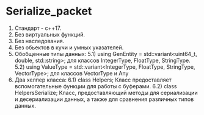 # Serialize_packet
1) Стандарт - c++17.
2) Без виртуальных функций.
3) Без наследования.
4) Без обьектов в кучи и умных указателей.
5) Обобщенные типы данных:
5.1) using GenEntity = std::variant<uint64_t, double, std::string>; для классов IntegerType, FloatType, StringType.
5.2) using ValueType = std::variant<IntegerType, FloatType, StringType, VectorType>; для классов VectorType и Any
7) Два хелпер класса:
6.1) class Helpers; Класс предоставляет вспомогательные функции для работы с буферами.
6.2) class HelpersSerialize; Класс, предоставляющий методы для сериализации и десериализации данных, а также для сравнения различных типов данных.
